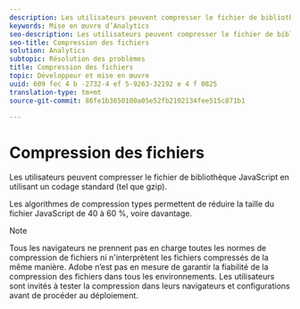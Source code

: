 ```yaml
---
description: Les utilisateurs peuvent compresser le fichier de bibliothèque JavaScript en utilisant un codage standard (tel que gzip).
keywords: Mise en œuvre d’Analytics
seo-description: Les utilisateurs peuvent compresser le fichier de bibliothèque JavaScript en utilisant un codage standard (tel que gzip).
seo-title: Compression des fichiers
solution: Analytics
subtopic: Résolution des problèmes
title: Compression des fichiers
topic: Développeur et mise en œuvre
uuid: 609 fec 4 b -2732-4 ef 5-9263-32192 e 4 f 0825
translation-type: tm+mt
source-git-commit: 86fe1b3650100a05e52fb2102134fee515c871b1

---
```



# Compression des fichiers

Les utilisateurs peuvent compresser le fichier de bibliothèque JavaScript en utilisant un codage standard (tel que gzip).

Les algorithmes de compression types permettent de réduire la taille du fichier JavaScript de 40 à 60 %, voire davantage.

>[!NOTE]
>
>Tous les navigateurs ne prennent pas en charge toutes les normes de compression de fichiers ni n'interprètent les fichiers compressés de la même manière. Adobe n’est pas en mesure de garantir la fiabilité de la compression des fichiers dans tous les environnements. Les utilisateurs sont invités à tester la compression dans leurs navigateurs et configurations avant de procéder au déploiement.

